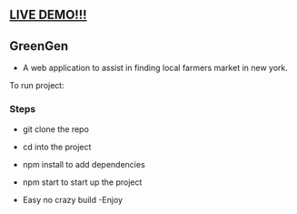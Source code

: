 
## [LIVE DEMO!!!](https://greengen.netlify.com/)



## GreenGen
- A web application to assist in finding local farmers market in new york.


To run project:

### Steps

- git clone the repo 
- cd into the project
- npm install to add dependencies 
- npm start to start up the project

- Easy no crazy build 
-Enjoy

